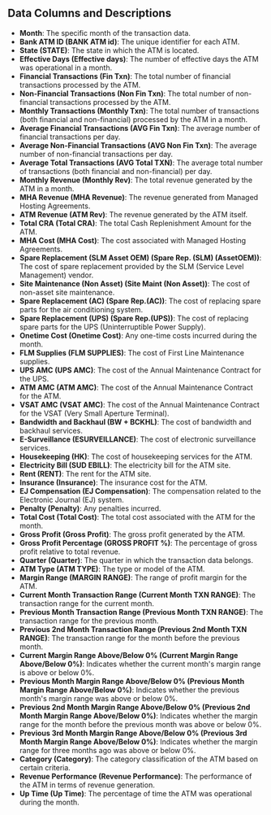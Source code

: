 ## Data Columns and Descriptions

- **Month**: The specific month of the transaction data.
- **Bank ATM ID (BANK ATM id)**: The unique identifier for each ATM.
- **State (STATE)**: The state in which the ATM is located.
- **Effective Days (Effective days)**: The number of effective days the ATM was operational in a month.
- **Financial Transactions (Fin Txn)**: The total number of financial transactions processed by the ATM.
- **Non-Financial Transactions (Non Fin Txn)**: The total number of non-financial transactions processed by the ATM.
- **Monthly Transactions (Monthly Txn)**: The total number of transactions (both financial and non-financial) processed by the ATM in a month.
- **Average Financial Transactions (AVG Fin Txn)**: The average number of financial transactions per day.
- **Average Non-Financial Transactions (AVG Non Fin Txn)**: The average number of non-financial transactions per day.
- **Average Total Transactions (AVG Total TXN)**: The average total number of transactions (both financial and non-financial) per day.
- **Monthly Revenue (Monthly Rev)**: The total revenue generated by the ATM in a month.
- **MHA Revenue (MHA Revenue)**: The revenue generated from Managed Hosting Agreements.
- **ATM Revenue (ATM Rev)**: The revenue generated by the ATM itself.
- **Total CRA (Total CRA)**: The total Cash Replenishment Amount for the ATM.
- **MHA Cost (MHA Cost)**: The cost associated with Managed Hosting Agreements.
- **Spare Replacement (SLM Asset OEM) (Spare Rep. (SLM) (AssetOEM))**: The cost of spare replacement provided by the SLM (Service Level Management) vendor.
- **Site Maintenance (Non Asset) (Site Maint (Non Asset))**: The cost of non-asset site maintenance.
- **Spare Replacement (AC) (Spare Rep.(AC))**: The cost of replacing spare parts for the air conditioning system.
- **Spare Replacement (UPS) (Spare Rep.(UPS))**: The cost of replacing spare parts for the UPS (Uninterruptible Power Supply).
- **Onetime Cost (Onetime Cost)**: Any one-time costs incurred during the month.
- **FLM Supplies (FLM SUPPLIES)**: The cost of First Line Maintenance supplies.
- **UPS AMC (UPS AMC)**: The cost of the Annual Maintenance Contract for the UPS.
- **ATM AMC (ATM AMC)**: The cost of the Annual Maintenance Contract for the ATM.
- **VSAT AMC (VSAT AMC)**: The cost of the Annual Maintenance Contract for the VSAT (Very Small Aperture Terminal).
- **Bandwidth and Backhaul (BW + BCKHL)**: The cost of bandwidth and backhaul services.
- **E-Surveillance (ESURVEILLANCE)**: The cost of electronic surveillance services.
- **Housekeeping (HK)**: The cost of housekeeping services for the ATM.
- **Electricity Bill (SUD EBILL)**: The electricity bill for the ATM site.
- **Rent (RENT)**: The rent for the ATM site.
- **Insurance (Insurance)**: The insurance cost for the ATM.
- **EJ Compensation (EJ Compensation)**: The compensation related to the Electronic Journal (EJ) system.
- **Penalty (Penalty)**: Any penalties incurred.
- **Total Cost (Total Cost)**: The total cost associated with the ATM for the month.
- **Gross Profit (Gross Profit)**: The gross profit generated by the ATM.
- **Gross Profit Percentage (GROSS PROFIT %)**: The percentage of gross profit relative to total revenue.
- **Quarter (Quarter)**: The quarter in which the transaction data belongs.
- **ATM Type (ATM TYPE)**: The type or model of the ATM.
- **Margin Range (MARGIN RANGE)**: The range of profit margin for the ATM.
- **Current Month Transaction Range (Current Month TXN RANGE)**: The transaction range for the current month.
- **Previous Month Transaction Range (Previous Month TXN RANGE)**: The transaction range for the previous month.
- **Previous 2nd Month Transaction Range (Previous 2nd Month TXN RANGE)**: The transaction range for the month before the previous month.
- **Current Margin Range Above/Below 0% (Current Margin Range Above/Below 0%)**: Indicates whether the current month's margin range is above or below 0%.
- **Previous Month Margin Range Above/Below 0% (Previous Month Margin Range Above/Below 0%)**: Indicates whether the previous month's margin range was above or below 0%.
- **Previous 2nd Month Margin Range Above/Below 0% (Previous 2nd Month Margin Range Above/Below 0%)**: Indicates whether the margin range for the month before the previous month was above or below 0%.
- **Previous 3rd Month Margin Range Above/Below 0% (Previous 3rd Month Margin Range Above/Below 0%)**: Indicates whether the margin range for three months ago was above or below 0%.
- **Category (Category)**: The category classification of the ATM based on certain criteria.
- **Revenue Performance (Revenue Performance)**: The performance of the ATM in terms of revenue generation.
- **Up Time (Up Time)**: The percentage of time the ATM was operational during the month.
